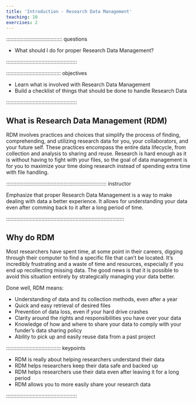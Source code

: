 ```yaml
---
title: 'Introduction - Research Data Management'
teaching: 10
exercises: 2
---
```


:::::::::::::::::::::::::::::::::::::: questions 

- What should I do for proper Research Data Management?

::::::::::::::::::::::::::::::::::::::::::::::::

::::::::::::::::::::::::::::::::::::: objectives

- Learn what is involved with Research Data Management
- Build a checklist of things that should be done to handle Research Data

::::::::::::::::::::::::::::::::::::::::::::::::

## What is Research Data Management (RDM)

RDM involves practices and choices that simplify the process of finding, comprehending, 
and utilizing research data for you, your collaborators, and your future self. These 
practices encompass the entire data lifecycle, from collection and analysis to sharing 
and reuse. Research is hard enough as it is without having to
fight with your files, so the goal of data management is for you to maximize
your time doing research instead of spending extra time with file handling.

:::::::::::::::::::::::::::::::::::::::::::::::::::::::::::::::::::: instructor

Emphasize that proper Research Data Management is a way to make dealing with data
a better experience. It allows for understanding your data even after comming back
to it after a long period of time.

::::::::::::::::::::::::::::::::::::::::::::::::::::::::::::::::::::::::::::::::

## Why do RDM

Most researchers have spent time, at some point in their careers, digging through
their computer to find a specific file that can’t be located. It’s incredibly frustrating
and a waste of time and resources, especially if you end up recollecting
missing data. The good news is that it is possible to avoid this situation entirely
by strategically managing your data better.

Done well, RDM means:

- Understanding of data and its collection methods, even after a year
- Quick and easy retrieval of desired files
- Prevention of data loss, even if your hard drive crashes
- Clarity around the rights and responsibilities you have over your data
- Knowledge of how and where to share your data to comply with your funder’s
data sharing policy
- Ability to pick up and easily reuse data from a past project

::::::::::::::::::::::::::::::::::::: keypoints 

- RDM is really about helping researchers understand their data
- RDM helps researchers keep their data safe and backed up
- RDM helps researchers use their data even after leaving it for a long period
- RDM allows you to more easily share your research data

::::::::::::::::::::::::::::::::::::::::::::::::

